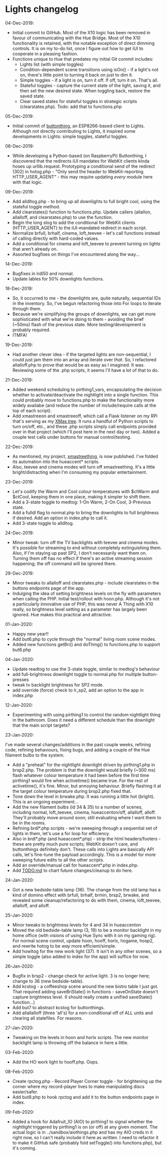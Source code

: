 # Lights changelog

04-Dec-2019:

- Initial commit to GitHub. Most of the X10 logic has been removed in favour of communicating with the Hue Bridge. Most of the X10 functionality is retained, with the notable exception of direct dimming controls. It is on my to-do list, once I figure out how to get iUI to cooperate in a pleasing fashion.
- Functions unique to Hue that predates my initial Git commit includes:
  - Lights list (with simple toggles)
  - Condition-dependent scene transitions using isOn() - if a light's not on, there's little point to turning it back on just to dim it.
  - Simple toggles - if a light is on, turn it off. If off, turn it on. That's all.
  - Stateful toggles - capture the current state of the light, saving it, and then set the new desired state. When toggling back, restore the saved state.
  - Clear saved states for stateful toggles in strategic scripts (clearstates.php). Todo: add that to functions.php

05-Dec-2019:

- Initial commit of [buttonthing](https://github.com/kenkl/buttonthing), an ESP8266-based client to Lights. Although not directly contributing to Lights, it inspired some developments in Lights: simple toggles, stateful toggles.

08-Dec-2019:

- While developing a Python-based (on RaspberryPi) Buttonthing, I discovered that the redirects iUI mandates for WebKit clients kinda hoses up urllib.request. Prototyping a conditional send of the redirect (302) in hotog.php - "Only send the header to WebKit-reporting HTTP_USER_AGENT" - this may require updating *every* module here with that logic.

09-Dec-2019:

- Add alldltog.php - to bring up all downlights to full bright cool, using the stateful toggle method.
- Add clearstates() function to functions.php. Update callers (allallon, allalloff, and clearstates.php) to use the function.
- Begin the long slog to add the conditional for WebKit clients (HTTP_USER_AGENT) to the iUI-mandated redirect in each script.
- Normalize brfull, brhalf, cinema, loft_teevee - let's call functions instead of calling directly with hard-coded values.
- Add a conditional for cinema and loft_teevee to prevent turning on lights that aren't already on.
- Assorted bugfixes on things I've encountered along the way...

14-Dec-2019:

- Bugfixes in lrdl50 and normal.
- Update lables for 50% downlights functions.

18-Dec-2019:

- So, it occurred to me - the downlights are, quite naturally, sequential IDs in the inventory. So, I've begun refactoring those into For loops to iterate through them.
- Because we're simplifying the groups of downlights, we can get more sophisticated with what we're doing to them - avoiding the brief (~50ms) flash of the previous state. More testing/development is probably required.
- ITMFA!

19-Dec-2019:

- Had another clever idea - if the targeted lights are non-sequential, I could just jam them into an array and iterate over *that*. So, I refactored allalloff.php to prove that would be as easy as I imagined. It was. Reviewing some of the .php scripts, it seems I'll have a lot of that to do.

21-Dec-2019:

- Added weekend scheduling to pirthing1_vars, encapsulating the decision whether to activate/deactivate the nightlight into a single function. This could probably move to functions.php to make the functionality more widely availabe (and reduce the number of include/require calls at the top of each script).
- Add xmastreeon and xmastreeoff, which call a Flask listener on my RPi that's serving as my [XMas tree](https://thepihut.com/products/3d-xmas-tree-for-raspberry-pi). It runs a handful of Python scripts to turn on/off, etc., and these .php scripts simply call endpoints provided over in that project (which I'll post here in the next day or two). Added a couple test calls under buttons for manual control/testing.

22-Dec-2019:

- As mentioned, my project, [xmastreething](https://github.com/kenkl/xmastreething), is now published. I've folded its automation into the hueaccent* scripts.
- Also, teevee and cinema modes will turn off xmastreething. It's a little bright/distracting when I'm consuming my popular entertainment. 

23-Dec-2019:

- Let's codify the Warm and Cool colour temperatures with $ctWarm and $ctCool, keeping them in one place, making it simpler to shift them.
- Add a 3-state toggle to medtog: 1-On Warm, 2-On Cool, 3-Previous state.
- Add a fulldl flag to normal.php to bring the downlights to full brightness if desired. Add an option in index.php to call it.
- Add 3-state toggle to alldltog.

24-Dec-2019:

- Minor tweak: turn off the TV backlights with teevee and cinema modes. It's possible for streaming to end without completely extinguishing them. Also, if I'm staying up past SP2, I don't necessarily want them on. Turning them off has no effect if there's an active streaming session happening; the off command will be ignored there.

29-Dec-2019:

- Minor tweaks to allalloff and clearstates.php - include clearstates in the buttons endpoints page of the app.
- Indulging the idea of setting brightness levels on the fly with parameters when calling the PHP. Initial test/rollout with hoon.php. Although it's not a particularly innovative use of PHP, this was never A Thing with X10 really, so brightness level setting as a parameter has largely been ignored. Hue makes this practical and attractive.

01-Jan-2020:

- Happy new year!!
- Add but6.php to cycle through the "normal" living room scene modes.
- Added new functions getBri() and doThing() to functions.php to support but6.php

04-Jan-2020:

- Update readtog to use the 3-state toggle, similar to medtog's behaviour
- add full-brightness downlight toggle to normal.php for multiple button-presses
- tweak tv backlight brightness for SP2 mode. 
- add override (force) check to lr_sp2, add an option to the app in index.php

12-Jan-2020:

- Experimenting with using pirthing1 to control the random nightlight thing in the bathroom. Does it need a different schedule than the downlight that the main script targets?

23-Jan-2020:

I've made several changes/additions in the past couple weeks, refining code, refining behaviours, fixing bugs, and adding a couple of the Hue filament bulbs to the system.

- Add a "preheat" for the nightlight downlight driven by pirthing1.php in brsp2.php. The problem is that the downlight would briefly (~300 ms) flash whatever colour temperature it had been before the first time pirthing1 would fire when activetime() became true. For the rest of activetime(), it's fine. Minor, but annoying behaviour. Briefly flashing it at the target colour temperature during brsp2.php fixed that.
- Tone down the level in brwake.php. It was running a little hot (bright). This is an ongoing experiment...
- Add the new filament bulbs (id 34 & 35) to a number of scenes, including normal, loft_teevee, cinema, hueaccenton/off, allalloff, alloff. They'll probably move around soon; still evaluating where I want them to be in the rooms.
- Refining brdl*.php scripts - we're sweeping through a sequential set of lights in them, let's use a for loop for efficiency. 
- Also in brdl*.php (and hueaccent*.php) - strip the html headers/footers - these are pretty much pure scripts; WebKit doesn't care, and buttonthings definitely don't. These calls into Lights are basically API calls, let's fine-tune the payload accordingly. This is a model for more sweeping future edits to all the other scripts.
- Add an override/manual call for hueaccent*.php in index.php.
- Add [TODO.md](https://github.com/kenkl/lights/blob/master/TODO.md) to chart future changes/cleanup to do here.

24-Jan-2020:

- Got a new bedside-table lamp (36). The change from the old lamp has a kind of domino effect with brfull, brhalf, brmin, brsp2, brwake, and revealed some cleanup/refactoring to do with them, cinema, loft_teevee, allalloff, and alloff.

25-Jan-2020:

- Minor tweaks to brightness levels for 4 and 34 in hueaccenton 
- Moved the old bedside-table lamp (3, 19) to be a monitor backlight in my home office (with visions of using Hue Sync with it on my gaming rig). For normal scene control, update hoon, hooff, horlx, hogame, hosp2, and rewrite hotog to be *way* more efficient/simple.
- Add howltog for the new work light (37). It isn't in any other scenes, so a simple toggle (also added to index for the app) will suffice for now.

26-Jan-2020:

- Bugfix in brsp2 - change check for active light. 3 is no longer here; change to 36 (new bedside-table).
- Add kcstog - a coffeeshop scene around the new bistro table I just got. That required adding saveBriState() in functions - saveOnState doesn't capture brightness level. (I should really create a unified saveState() function...)
- Add but7 to abstract kcstog for buttonthings.
- Add allallalloff (three 'all's) for a non-conditional off of ALL units and clearing all statefiles. For reasons.

27-Jan-2020:

- Tweaking on the levels in hoon and horlx scripts. The new monitor backlight lamp is throwing off the balance in here a little.

03-Feb-2020:

- Add the HO work light to hooff.php. Oops.

08-Feb-2020:

- Create rpctog.php - Record Player Corner toggle - for brightening up the corner where my record-player lives to make manipulating discs easier/safer.
- Add but8.php to hook rpctog and add it to the button endpoints page in index.

09-Feb-2020:

- Added a hook for Adafruit_IO (AIO) to pirthing1 to signal whether the nightlight triggered by pirthing1 is on (or off) at any given moment. The actual logic is in ../sandbox/aiothings.php and has my AIO creds in it right now, so I can't really include it here as written. I need to refactor it to make it GitHub safe (probably fold setToggle() into functions.php), but it's coming.

